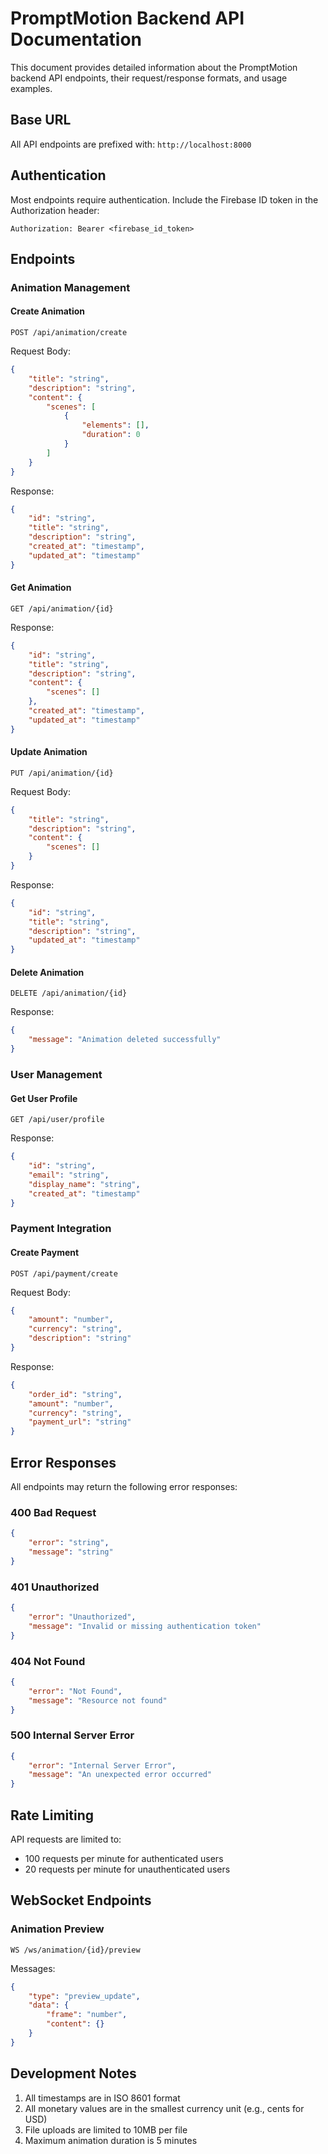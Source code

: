 # PromptMotion Backend API Documentation

This document provides detailed information about the PromptMotion backend API endpoints, their request/response formats, and usage examples.

## Base URL

All API endpoints are prefixed with: `http://localhost:8000`

## Authentication

Most endpoints require authentication. Include the Firebase ID token in the Authorization header:

```
Authorization: Bearer <firebase_id_token>
```

## Endpoints

### Animation Management

#### Create Animation
```http
POST /api/animation/create
```

Request Body:
```json
{
    "title": "string",
    "description": "string",
    "content": {
        "scenes": [
            {
                "elements": [],
                "duration": 0
            }
        ]
    }
}
```

Response:
```json
{
    "id": "string",
    "title": "string",
    "description": "string",
    "created_at": "timestamp",
    "updated_at": "timestamp"
}
```

#### Get Animation
```http
GET /api/animation/{id}
```

Response:
```json
{
    "id": "string",
    "title": "string",
    "description": "string",
    "content": {
        "scenes": []
    },
    "created_at": "timestamp",
    "updated_at": "timestamp"
}
```

#### Update Animation
```http
PUT /api/animation/{id}
```

Request Body:
```json
{
    "title": "string",
    "description": "string",
    "content": {
        "scenes": []
    }
}
```

Response:
```json
{
    "id": "string",
    "title": "string",
    "description": "string",
    "updated_at": "timestamp"
}
```

#### Delete Animation
```http
DELETE /api/animation/{id}
```

Response:
```json
{
    "message": "Animation deleted successfully"
}
```

### User Management

#### Get User Profile
```http
GET /api/user/profile
```

Response:
```json
{
    "id": "string",
    "email": "string",
    "display_name": "string",
    "created_at": "timestamp"
}
```

### Payment Integration

#### Create Payment
```http
POST /api/payment/create
```

Request Body:
```json
{
    "amount": "number",
    "currency": "string",
    "description": "string"
}
```

Response:
```json
{
    "order_id": "string",
    "amount": "number",
    "currency": "string",
    "payment_url": "string"
}
```

## Error Responses

All endpoints may return the following error responses:

### 400 Bad Request
```json
{
    "error": "string",
    "message": "string"
}
```

### 401 Unauthorized
```json
{
    "error": "Unauthorized",
    "message": "Invalid or missing authentication token"
}
```

### 404 Not Found
```json
{
    "error": "Not Found",
    "message": "Resource not found"
}
```

### 500 Internal Server Error
```json
{
    "error": "Internal Server Error",
    "message": "An unexpected error occurred"
}
```

## Rate Limiting

API requests are limited to:
- 100 requests per minute for authenticated users
- 20 requests per minute for unauthenticated users

## WebSocket Endpoints

### Animation Preview
```http
WS /ws/animation/{id}/preview
```

Messages:
```json
{
    "type": "preview_update",
    "data": {
        "frame": "number",
        "content": {}
    }
}
```

## Development Notes

1. All timestamps are in ISO 8601 format
2. All monetary values are in the smallest currency unit (e.g., cents for USD)
3. File uploads are limited to 10MB per file
4. Maximum animation duration is 5 minutes 
